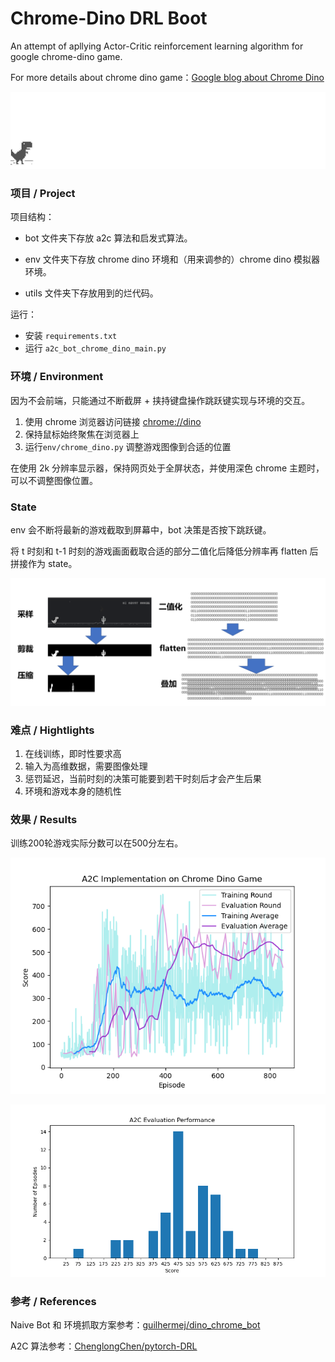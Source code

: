 # Chrome-Dino DRL Boot

An attempt of apllying Actor-Critic reinforcement learning algorithm for google chrome-dino game. 

For more details about chrome dino game：[Google blog about Chrome Dino](https://www.blog.google/products/chrome/chrome-dino/)


<img src="/imgs/dino.gif"> </img>





### 项目 / Project

项目结构：

- bot 文件夹下存放 a2c 算法和启发式算法。

- env 文件夹下存放 chrome dino 环境和（用来调参的）chrome dino 模拟器环境。

- utils 文件夹下存放用到的烂代码。

运行：

- 安装 `requirements.txt ` 
- 运行 `a2c_bot_chrome_dino_main.py` 



### 环境 / Environment

因为不会前端，只能通过不断截屏 + 挟持键盘操作跳跃键实现与环境的交互。

1. 使用 chrome 浏览器访问链接 [chrome://dino](chrome://dino)
2. 保持鼠标始终聚焦在浏览器上
3. 运行`env/chrome_dino.py` 调整游戏图像到合适的位置

在使用 2k 分辨率显示器，保持网页处于全屏状态，并使用深色 chrome 主题时，可以不调整图像位置。



### State

env 会不断将最新的游戏截取到屏幕中，bot 决策是否按下跳跃键。

将 t 时刻和 t-1 时刻的游戏画面截取合适的部分二值化后降低分辨率再 flatten 后拼接作为 state。

<img src="/imgs/state.png"> </img>


### 难点 / Hightlights

1. 在线训练，即时性要求高
2. 输入为高维数据，需要图像处理
3. 惩罚延迟，当前时刻的决策可能要到若干时刻后才会产生后果
4. 环境和游戏本身的随机性



### 效果 / Results

训练200轮游戏实际分数可以在500分左右。

<img src="/imgs/A2C_Implementation_on_Chrome_Dino_Game.png"> </img>

<img src="/imgs/A2C Evaluation Performance.png"> </img>



### 参考 / References

Naive Bot 和 环境抓取方案参考：[guilhermej/dino_chrome_bot](https://github.com/guilhermej/dino_chrome_bot)

A2C 算法参考：[ChenglongChen/pytorch-DRL](https://github.com/ChenglongChen/pytorch-DRL)

